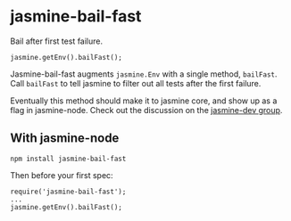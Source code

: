 jasmine-bail-fast
=================

Bail after first test failure.  

```
jasmine.getEnv().bailFast();
```
Jasmine-bail-fast augments `jasmine.Env` with a single method, `bailFast`.  Call `bailFast` to tell jasmine to filter out all tests after the first failure.

Eventually this method should make it to jasmine core, and show up as a flag in jasmine-node.  Check out the discussion on the [jasmine-dev group](https://groups.google.com/forum/#!topic/jasmine-js-dev/M6yx0hHyQdA).

With jasmine-node
-----------------
```
npm install jasmine-bail-fast
```

Then before your first spec:

```
require('jasmine-bail-fast');
...
jasmine.getEnv().bailFast();
```


